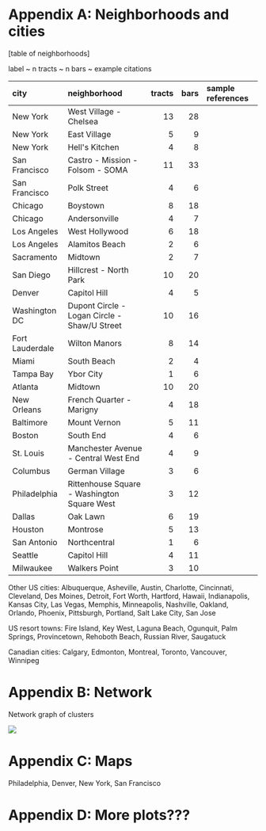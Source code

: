 ---
---

# Appendix A: Neighborhoods and cities

[table of neighborhoods]

label ~ n tracts ~ n bars ~ example citations

|city            |neighborhood                                 | tracts| bars|sample references |
|:---------------|:--------------------------------------------|------:|----:|:-----------------|
|New York        |West Village - Chelsea                       |     13|   28|                  |
|New York        |East Village                                 |      5|    9|                  |
|New York        |Hell's Kitchen                               |      4|    8|                  |
|San Francisco   |Castro - Mission - Folsom - SOMA             |     11|   33|                  |
|San Francisco   |Polk Street                                  |      4|    6|                  |
|Chicago         |Boystown                                     |      8|   18|                  |
|Chicago         |Andersonville                                |      4|    7|                  |
|Los Angeles     |West Hollywood                               |      6|   18|                  |
|Los Angeles     |Alamitos Beach                               |      2|    6|                  |
|Sacramento      |Midtown                                      |      2|    7|                  |
|San Diego       |Hillcrest - North Park                       |     10|   20|                  |
|Denver          |Capitol Hill                                 |      4|    5|                  |
|Washington DC   |Dupont Circle - Logan Circle - Shaw/U Street |     10|   16|                  |
|Fort Lauderdale |Wilton Manors                                |      8|   14|                  |
|Miami           |South Beach                                  |      2|    4|                  |
|Tampa Bay       |Ybor City                                    |      1|    6|                  |
|Atlanta         |Midtown                                      |     10|   20|                  |
|New Orleans     |French Quarter - Marigny                     |      4|   18|                  |
|Baltimore       |Mount Vernon                                 |      5|   11|                  |
|Boston          |South End                                    |      4|    6|                  |
|St. Louis       |Manchester Avenue - Central West End         |      4|    9|                  |
|Columbus        |German Village                               |      3|    6|                  |
|Philadelphia    |Rittenhouse Square - Washington Square West  |      3|   12|                  |
|Dallas          |Oak Lawn                                     |      6|   19|                  |
|Houston         |Montrose                                     |      5|   13|                  |
|San Antonio     |Northcentral                                 |      1|    6|                  |
|Seattle         |Capitol Hill                                 |      4|   11|                  |
|Milwaukee       |Walkers Point                                |      3|   10|                  |

Other US cities: Albuquerque, Asheville, Austin, Charlotte, Cincinnati, Cleveland, Des Moines, Detroit, Fort Worth, Hartford, Hawaii, Indianapolis, Kansas City, Las Vegas, Memphis, Minneapolis, Nashville, Oakland, Orlando, Phoenix, Pittsburgh, Portland, Salt Lake City, San Jose

US resort towns: Fire Island, Key West, Laguna Beach, Ogunquit, Palm Springs, Provincetown, Rehoboth Beach, Russian River, Saugatuck

Canadian cities: Calgary, Edmonton, Montreal, Toronto, Vancouver, Winnipeg

# Appendix B: Network

Network graph of clusters

![](../../output/figures/network.png)

# Appendix C: Maps

Philadelphia, Denver, New York, San Francisco

# Appendix D: More plots???
